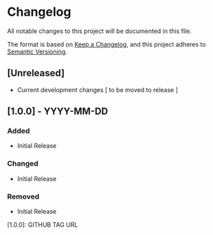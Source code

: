 # Changelog

All notable changes to this project will be documented in this file.

The format is based on [Keep a Changelog](https://keepachangelog.com/en/1.0.0/),
and this project adheres to [Semantic Versioning](https://semver.org/spec/v2.0.0.html).

## [Unreleased]

 - Current development changes [ to be moved to release ]

## [1.0.0] - YYYY-MM-DD

### Added

 - Initial Release

### Changed

 - Initial Release

### Removed

 - Initial Release


[1.0.0]: GITHUB TAG URL
